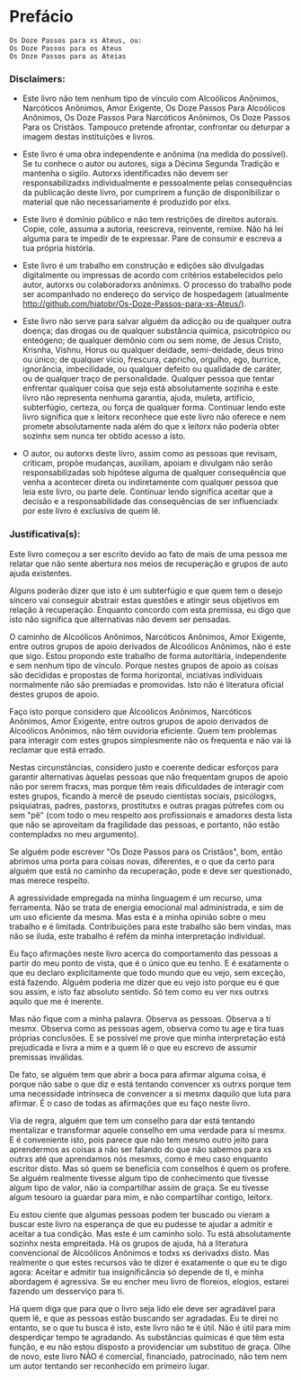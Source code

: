 Prefácio
===

```
Os Doze Passos para xs Ateus, ou:
Os Doze Passos para os Ateus
Os Doze Passos para as Ateias
```

### Disclaimers:

* Este livro não tem nenhum tipo de vínculo com Alcoólicos Anônimos, Narcóticos Anônimos, Amor Exigente, Os Doze Passos Para Alcoólicos Anônimos, Os Doze Passos Para Narcóticos Anônimos, Os Doze Passos Para os Cristãos. Tampouco pretende afrontar, confrontar ou deturpar a imagem destas instituições e livros.

* Este livro é uma obra independente e anônima (na medida do possível). Se tu conhece o autor ou autores, siga a Décima Segunda Tradição e mantenha o sigilo. Autorxs identificadxs não devem ser responsabilizadxs individualmente e pessoalmente pelas consequências da publicação deste livro, por cumprirem a função de disponibilizar o material que não necessariamente é produzido por elxs.

* Este livro é domínio público e não tem restrições de direitos autorais. Copie, cole, assuma a autoria, reescreva, reinvente, remixe. Não há lei alguma para te impedir de te expressar. Pare de consumir e escreva a tua própria história.

* Este livro é um trabalho em construção e edições são divulgadas digitalmente ou impressas de acordo com critérios estabelecidos pelo autor, autorxs ou colaboradorxs anônimxs. O processo do trabalho pode ser acompanhado no endereço do serviço de hospedagem (atualmente http://github.com/hiatobr/Os-Doze-Passos-para-xs-Ateus/).

* Este livro não serve para salvar alguém da adicção ou de qualquer outra doença; das drogas ou de qualquer substância química, psicotrópico ou enteógeno; de qualquer demônio com ou sem nome, de Jesus Cristo, Krisnha, Vishnu, Horus ou qualquer deidade, semi-deidade, deus trino ou único; de qualquer vício, frescura, capricho, orgulho, ego, burrice, ignorância, imbecilidade, ou qualquer defeito ou qualidade de caráter, ou de qualquer traço de personalidade. Qualquer pessoa que tentar enfrentar qualquer coisa que seja está absolutamente sozinha e este livro não representa nenhuma garantia, ajuda, muleta, artifício, subterfúgio, certeza, ou força de qualquer forma. Continuar lendo este livro significa que x leitorx reconhece que este livro não oferece e nem promete absolutamente nada além do que x leitorx não poderia obter sozinhx sem nunca ter obtido acesso a isto.

* O autor, ou autorxs deste livro, assim como as pessoas que revisam, criticam, propõe mudanças, auxiliam, apoiam e divulgam não serão responsabilizadas sob hipótese alguma de qualquer consequência que venha a acontecer direta ou indiretamente com qualquer pessoa que leia este livro, ou parte dele. Continuar lendo significa aceitar que a decisão e a responsabilidade das consequências de ser influenciadx por este livro é exclusiva de quem lê.

### Justificativa(s):

Este livro começou a ser escrito devido ao fato de mais de uma pessoa me relatar que não sente abertura nos meios de recuperação e grupos de auto ajuda existentes.

Alguns poderão dizer que isto é um subterfúgio e que quem tem o desejo sincero vai conseguir abstrair estas questões e atingir seus objetivos em relação à recuperação. Enquanto concordo com esta premissa, eu digo que isto não significa que alternativas não devem ser pensadas.

O caminho de Alcoólicos Anônimos, Narcóticos Anônimos, Amor Exigente, entre outros grupos de apoio derivados de Alcoólicos Anônimos, não é este que sigo. Estou propondo este trabalho de forma autoritária, independente e sem nenhum tipo de vínculo. Porque nestes grupos de apoio as coisas são decididas e propostas de forma horizontal, inciativas individuais normalmente não são premiadas e promovidas. Isto não é literatura oficial destes grupos de apoio.

Faço isto porque considero que Alcoólicos Anônimos, Narcóticos Anônimos, Amor Exigente, entre outros grupos de apoio derivados de Alcoólicos Anônimos, não têm ouvidoria eficiente. Quem tem problemas para interagir com estes grupos simplesmente não os frequenta e não vai lá reclamar que está errado.

Nestas circunstâncias, considero justo e coerente dedicar esforços para garantir alternativas àquelas pessoas que não frequentam grupos de apoio não por serem fracxs, mas porque têm reais dificuldades de interagir com estes grupos, ficando à mercê de pseudo cientistas sociais, psicólogxs, psiquiatras, padres, pastorxs, prostitutxs e outras pragas pútrefes com ou sem "pê" (com todo o meu respeito aos profissionais e amadorxs desta lista que não se aproveitam da fragilidade das pessoas, e portanto, não estão contempladxs no meu argumento).

Se alguém pode escrever "Os Doze Passos para os Cristãos", bom, então abrimos uma porta para coisas novas, diferentes, e o que da certo para alguém que está no caminho da recuperação, pode e deve ser questionado, mas merece respeito.

A agressividade empregada na minha linguagem é um recurso, uma ferramenta. Não se trata de energia emocional mal administrada, e sim de um uso eficiente da mesma. Mas esta é a minha opinião sobre o meu trabalho e é limitada. Contribuições para este trabalho são bem vindas, mas não se iluda, este trabalho é refém da minha interpretação individual.

Eu faço afirmações neste livro acerca do comportamento das pessoas a partir do meu ponto de vista, que é o único que eu tenho. E é exatamente o que eu declaro explicitamente que todo mundo que eu vejo, sem exceção, está fazendo. Alguém poderia me dizer que eu vejo isto porque eu é que sou assim, e isto faz absoluto sentido. Só tem como eu ver nxs outrxs aquilo que me é inerente.

Mas não fique com a minha palavra. Observa as pessoas. Observa a ti mesmx. Observa como as pessoas agem, observa como tu age e tira tuas próprias conclusões. E se possível me prove que minha interpretação está prejudicada e livra a mim e a quem lê o que eu escrevo de assumir premissas inválidas.

De fato, se alguém tem que abrir a boca para afirmar alguma coisa, é porque não sabe o que diz e está tentando convencer xs outrxs porque tem uma necessidade intrínseca de convencer a si mesmx daquilo que luta para afirmar. É o caso de todas as afirmações que eu faço neste livro.

Via de regra, alguém que tem um conselho para dar está tentando mentalizar e transformar aquele conselho em uma verdade para si mesmx. E é conveniente isto, pois parece que não tem mesmo outro jeito para aprendermos as coisas a não ser falando do que não sabemos para xs outrxs até que aprendamos nós mesmxs, como é meu caso enquanto escritor disto. Mas só quem se beneficia com conselhos é quem os profere. Se alguém realmente tivesse algum tipo de conhecimento que tivesse algum tipo de valor, não ia compartilhar assim de graça. Se eu tivesse algum tesouro ia guardar para mim, e não compartilhar contigo, leitorx.

Eu estou ciente que algumas pessoas podem ter buscado ou vieram a buscar este livro na esperança de que eu pudesse te ajudar a admitir e aceitar a tua condição. Mas este é um caminho solo. Tu está absolutamente sozinhx nesta empreitada. Há os grupos de ajuda, há a literatura convencional de Alcoólicos Anônimos e todxs xs derivadxs disto. Mas realmente o que estes recursos vão te dizer é exatamente o que eu te digo agora: Aceitar e admitir tua insignificância só depende de ti, e minha abordagem é agressiva. Se eu encher meu livro de floreios, elogios, estarei fazendo um desserviço para ti.

Há quem diga que para que o livro seja lido ele deve ser agradável para quem lê, e que as pessoas estão buscando ser agradadas. Eu te direi no entanto, se o que tu busca é isto, este livro não te é útil. Não é útil para mim desperdiçar tempo te agradando. As substâncias químicas é que têm esta função, e eu não estou disposto a providenciar um substituo de graça. Olhe de novo, este livro NÃO é comercial, financiado, patrocinado, não tem nem um autor tentando ser reconhecido em primeiro lugar.

